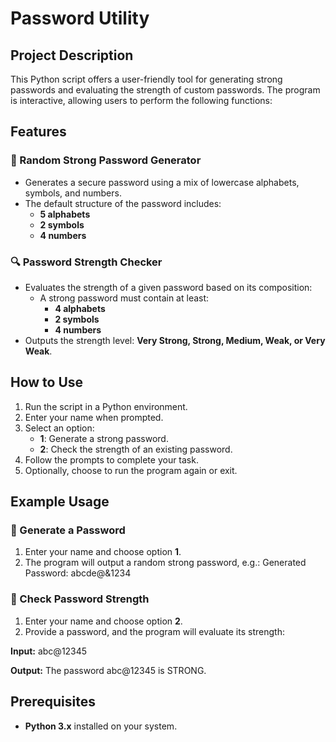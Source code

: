 # Password Utility

## Project Description

This Python script offers a user-friendly tool for generating strong passwords and evaluating the strength of custom passwords. The program is interactive, allowing users to perform the following functions:

## Features

### 🔑 Random Strong Password Generator
- Generates a secure password using a mix of lowercase alphabets, symbols, and numbers.
- The default structure of the password includes:
  - **5 alphabets**
  - **2 symbols**
  - **4 numbers**

### 🔍 Password Strength Checker
- Evaluates the strength of a given password based on its composition:
  - A strong password must contain at least:
    - **4 alphabets**
    - **2 symbols**
    - **4 numbers**
- Outputs the strength level: **Very Strong, Strong, Medium, Weak, or Very Weak**.

## How to Use

1. Run the script in a Python environment.
2. Enter your name when prompted.
3. Select an option:
   - **1**: Generate a strong password.
   - **2**: Check the strength of an existing password.
4. Follow the prompts to complete your task.
5. Optionally, choose to run the program again or exit.

## Example Usage

### 🎲 Generate a Password
1. Enter your name and choose option **1**.
2. The program will output a random strong password, e.g.: Generated Password: abcde@&1234

### 🔎 Check Password Strength
1. Enter your name and choose option **2**.
2. Provide a password, and the program will evaluate its strength:

**Input:** abc@12345

**Output:** The password abc@12345 is STRONG.

## Prerequisites
- **Python 3.x** installed on your system.


